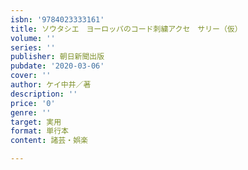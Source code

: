 ```yaml
---
isbn: '9784023333161'
title: ソウタシエ　ヨーロッパのコード刺繍アクセ　サリー（仮）
volume: ''
series: ''
publisher: 朝日新聞出版
pubdate: '2020-03-06'
cover: ''
author: ケイ中井／著
description: ''
price: '0'
genre: ''
target: 実用
format: 単行本
content: 諸芸・娯楽

---
```

